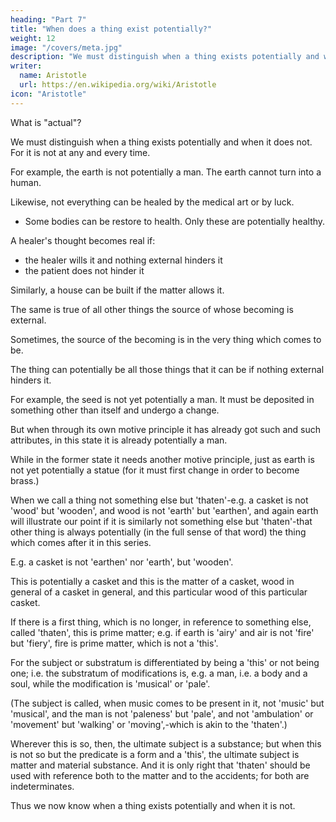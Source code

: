 ```yaml
---
heading: "Part 7"
title: "When does a thing exist potentially?"
weight: 12
image: "/covers/meta.jpg"
description: "We must distinguish when a thing exists potentially and when it does not. For it is not at any and every time"
writer:
  name: Aristotle 
  url: https://en.wikipedia.org/wiki/Aristotle
icon: "Aristotle"
---
```




What is "actual"? 

We must distinguish when a thing exists potentially and when it does not. For it is not at any and every time. 

For example, the earth is not potentially a man. The earth cannot turn into a human.

<!--  No-but rather when it has already become seed, and perhaps not even then. 

It is just as it is with being healed;  -->

Likewise, not everything can be healed by the medical art or by luck.
- Some bodies can be restore to health. Only these are potentially healthy.

 <!-- but there is a certain kind of thing which is capable of it, and   -->

A healer's thought becomes real if:
- the healer wills it and nothing external hinders it
- the patient does not hinder it

<!-- And (1) the delimiting mark of that which as a result of thought comes to exist in complete reality from having existed potentially is that if the agent has willed it it comes to pass if nothing external hinders, while the condition on the other side-viz. in that which is healed-is that nothing in it hinders the result.  -->

Similarly, a house can be built if the matter allows it. 


<!-- It is on similar terms that we have what is potentially a house; if nothing in the thing acted on-i.e. in the matter-prevents it from becoming a house, and if there is nothing which must be added or taken away or changed, this is potentially a house;  -->

The same is true of all other things the source of whose becoming is external. 

<!-- which it will be of itself -->
Sometimes, the source of the becoming is in the very thing which comes to be.

The thing can potentially be all those things that it can be if nothing external hinders it. 

For example, the seed is not yet potentially a man. It must be deposited in something other than itself and undergo a change. 

But when through its own motive principle it has already got such and such attributes, in this state it is already potentially a man.

While in the former state it needs another motive principle, just as earth is not yet potentially a statue (for it must first change in order to become brass.)

When we call a thing not something else but 'thaten'-e.g. a casket is not 'wood' but 'wooden', and wood is not 'earth' but 'earthen', and again earth will illustrate our point if it is similarly not something else but 'thaten'-that other thing is always potentially (in the full sense of that word) the thing which comes after it in this series. 

E.g. a casket is not 'earthen' nor 'earth', but 'wooden'.

This is potentially a casket and this is the matter of a casket, wood in general of a casket in general, and this particular wood of this particular casket. 

If there is a first thing, which is no longer, in reference to something else, called 'thaten', this is prime matter; e.g. if earth is 'airy' and air is not 'fire' but 'fiery', fire is prime matter, which is not a 'this'. 

For the subject or substratum is differentiated by being a 'this' or not being one; i.e. the substratum of modifications is, e.g. a man, i.e. a body and a soul, while the modification is 'musical' or 'pale'.

(The subject is called, when music comes to be present in it, not 'music' but 'musical', and the man is not 'paleness' but 'pale', and not 'ambulation' or 'movement' but 'walking' or 'moving',-which is akin to the 'thaten'.) 

Wherever this is so, then, the ultimate subject is a substance; but when this is not so but the predicate is a form and a 'this', the ultimate subject is matter and material substance. And it is only right that 'thaten' should be used with reference both to the matter and to the accidents; for both are indeterminates.

Thus we now know when a thing exists potentially and when it is not.